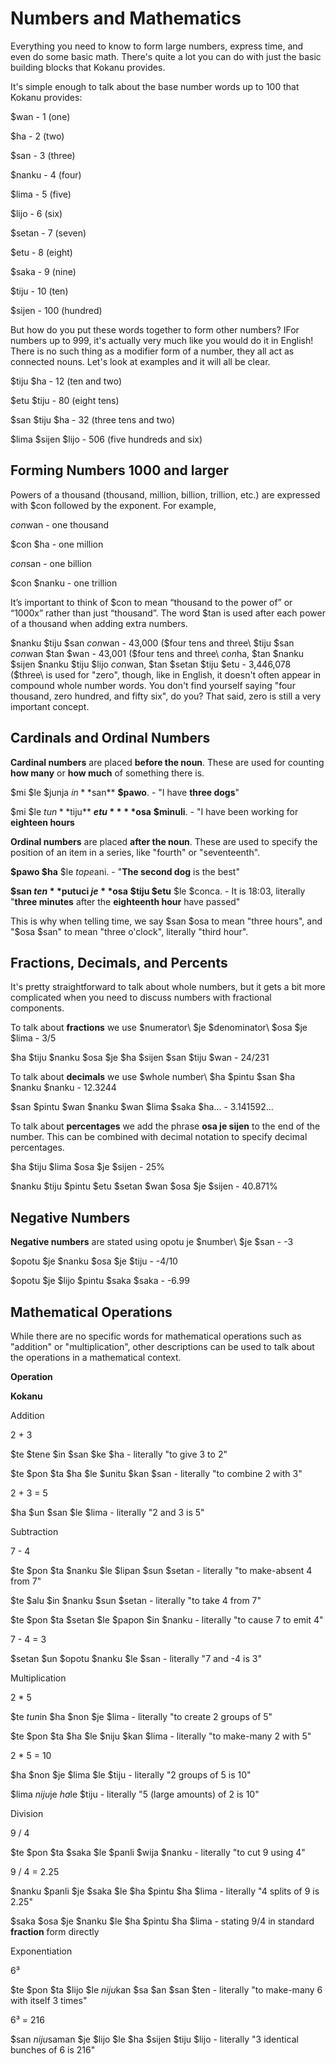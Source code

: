 # Numbers and Mathematics
Everything you need to know to form large numbers, express time, and even do some basic math. There's quite a lot you can do with just the basic building blocks that Kokanu provides.

It's simple enough to talk about the base number words up to 100 that Kokanu provides: 

$wan - 1 (one)

$ha - 2 (two)

$san - 3 (three)

$nanku - 4 (four)

$lima - 5 (five)

$lijo - 6 (six)

$setan - 7 (seven)

$etu - 8 (eight)

$saka - 9 (nine)

$tiju - 10 (ten)

$sijen - 100 (hundred)

But how do you put these words together to form other numbers? IFor numbers up to 999, it's actually very much like you would do it in English! There is no such thing as a modifier form of a number, they all act as connected nouns. Let's look at examples and it will all be clear.

$tiju $ha - 12 (ten and two)

$etu $tiju - 80 (eight tens)

$san $tiju $ha - 32 (three tens and two)

$lima $sijen $lijo - 506 (five hundreds and six)

Forming Numbers 1000 and larger
-------------------------------

Powers of a thousand (thousand, million, billion, trillion, etc.) are expressed with $con followed by the exponent. For example,

$con $wan - one thousand

$con $ha - one million

$con $san - one billion

$con $nanku - one trillion

It’s important to think of $con to mean “thousand to the power of” or “1000x” rather than just “thousand”. The word $tan is used after each power of a thousand when adding extra numbers.

$nanku $tiju $san $con $wan - 43,000 (\$four tens and three\ $tiju $san $con $wan $tan $wan - 43,001 (\$four tens and three\ $con $ha, $tan $nanku $sijen $nanku $tiju $lijo $con $wan, $tan $setan $tiju $etu - 3,446,078 (\$three\ is used for "zero", though, like in English, it doesn't often appear in compound whole number words. You don't find yourself saying "four thousand, zero hundred, and fifty six", do you? That said, zero is still a very important concept.

Cardinals and Ordinal Numbers
-----------------------------

**Cardinal numbers** are placed **before the noun**. These are used for counting **how many** or **how much** of something there is.

$mi $le $junja $in **$san** **$pawo**. - "I have **three dogs**"

$mi $le $tun **$tiju** **$etu** **$osa** **$minuli**. - "I have been working for **eighteen hours**

**Ordinal numbers** are placed **after the noun**. These are used to specify the position of an item in a series, like "fourth" or "seventeenth".

**$pawo $ha** $le $tope $ani. \- "**The second dog** is the best"

**$san $ten** $putuci $je **$osa** ****$tiju** $etu** $le $conca. - It is 18:03, literally "**three minutes** after the **eighteenth hour** have passed"

This is why when telling time, we say $san $osa to mean "three hours", and "$osa $san" to mean "three o'clock", literally "third hour".

Fractions, Decimals, and Percents
---------------------------------

It's pretty straightforward to talk about whole numbers, but it gets a bit more complicated when you need to discuss numbers with fractional components.

To talk about **fractions** we use \$numerator\ $je \$denominator\ $osa $je $lima - 3/5

$ha $tiju $nanku $osa $je $ha $sijen $san $tiju $wan - 24/231

To talk about **decimals** we use \$whole number\ $ha $pintu $san $ha $nanku $nanku - 12.3244

$san $pintu $wan $nanku $wan $lima $saka $ha... - 3.141592...

To talk about **percentages** we add the phrase **osa je sijen** to the end of the number. This can be combined with decimal notation to specify decimal percentages.

$ha $tiju $lima $osa $je $sijen - 25%

$nanku $tiju $pintu $etu $setan $wan $osa $je $sijen - 40.871%

Negative Numbers
----------------

**Negative numbers** are stated using opotu je \$number\ $je $san - \-3

$opotu $je $nanku $osa $je $tiju - \-4/10

$opotu $je $lijo $pintu $saka $saka - \-6.99

Mathematical Operations
-----------------------

While there are no specific words for mathematical operations such as "addition" or "multiplication", other descriptions can be used to talk about the operations in a mathematical context.

**Operation**

**Kokanu**

Addition

2 + 3

$te $tene $in $san $ke $ha \- literally "to give 3 to 2"

$te $pon $ta $ha $le $unitu $kan $san \- literally "to combine 2 with 3"

2 + 3 = 5

$ha $un $san $le $lima - literally "2 and 3 is 5"

Subtraction

7 - 4

$te $pon $ta $nanku $le $lipan $sun $setan - literally "to make-absent 4 from 7"

$te $alu $in $nanku $sun $setan - literally "to take 4 from 7"

$te $pon $ta $setan $le $papon $in $nanku - literally "to cause 7 to emit 4"

7 - 4 = 3

$setan $un $opotu $nanku $le $san - literally "7 and -4 is 3"

Multiplication

2 \* 5

$te $tun $in $ha $non $je $lima - literally "to create 2 groups of 5"

$te $pon $ta $ha $le $niju $kan $lima - literally "to make-many 2 with 5"

2 \* 5 = 10

$ha $non $je $lima $le $tiju - literally "2 groups of 5 is 10"

$lima $niju $je $ha $le $tiju - literally "5 (large amounts) of 2 is 10"

Division

9 / 4

$te $pon $ta $saka $le $panli $wija $nanku - literally "to cut 9 using 4"

9 / 4 = 2.25

$nanku $panli $je $saka $le $ha $pintu $ha $lima - literally "4 splits of 9 is 2.25"

$saka $osa $je $nanku $le $ha $pintu $ha $lima - stating 9/4 in standard **fraction** form directly

Exponentiation

6³

$te $pon $ta $lijo $le $niju $kan $sa $an $san $ten - literally "to make-many 6 with itself 3 times"

6³ = 216

$san $niju $saman $je $lijo $le $ha $sijen $tiju $lijo - literally "3 identical bunches of 6 is 216"
